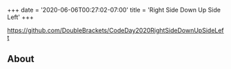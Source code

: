 +++
date = '2020-06-06T00:27:02-07:00'
title = 'Right Side Down Up Side Left'
+++

https://github.com/DoubleBrackets/CodeDay2020RightSideDownUpSideLeft

## About